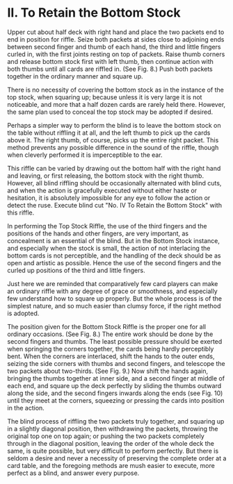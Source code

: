 # II. To Retain the Bottom Stock

Upper cut about half deck with right hand and place the two packets end to end in position for riffle. Seize both packets at sides close to adjoining ends between second finger and thumb of each hand, the third and little fingers curled in, with the first joints resting on top of packets. Raise thumb corners and release bottom stock first with left thumb, then continue action with both thumbs until all cards are riffled in. \(See Fig. 8.\) Push both packets together in the ordinary manner and square up.

There is no necessity of covering the bottom stock as in the instance of the top stock, when squaring up; because unless it is very large it is not noticeable, and more that a half dozen cards are rarely held there. However, the same plan used to conceal the top stock may be adopted if desired.

Perhaps a simpler way to perform the blind is to leave the bottom stock on the table without riffling it at all, and the left thumb to pick up the cards above it. The right thumb, of course, picks up the entire right packet. This method prevents any possible difference in the sound of the riffle, though when cleverly performed it is imperceptible to the ear.

This riffle can be varied by drawing out the bottom half with the right hand and leaving, or first releasing, the bottom stock with the right thumb. However, all blind riffling should be occasionally alternated with blind cuts, and when the action is gracefully executed without either haste or hesitation, it is absolutely impossible for any eye to follow the action or detect the ruse. Execute blind cut "No. IV To Retain the Bottom Stock" with this riffle.

In performing the Top Stock Riffle, the use of the third fingers and the positions of the hands and other fingers, are very important, as concealment is an essential of the blind. But in the Bottom Stock instance, and especially when the stock is small, the action of not interlacing the bottom cards is not perceptible, and the handling of the deck should be as open and artistic as possible. Hence the use of the second fingers and the curled up positions of the third and little fingers.

Just here we are reminded that comparatively few card players can make an ordinary riffle with any degree of grace or smoothness, and especially few understand how to square up properly. But the whole process is of the simplest nature, and so much easier than clumsy force, if the right method is adopted.

The position given for the Bottom Stock Riffle is the proper one for all ordinary occasions. \(See Fig. 8.\) The entire work should be done by the second fingers and thumbs. The least possible pressure should be exerted when springing the corners together, the cards being hardly perceptibly bent. When the corners are interlaced, shift the hands to the outer ends, seizing the side corners with thumbs and second fingers, and telescope the two packets about two-thirds. \(See Fig. 9.\) Now shift the hands again, bringing the thumbs together at inner side, and a second finger at middle of each end, and square up the deck perfectly by sliding the thumbs outward along the side, and the second fingers inwards along the ends \(see Fig. 10\) until they meet at the corners, squeezing or pressing the cards into position in the action.

The blind process of riffling the two packets truly together, and squaring up in a slightly diagonal position, then withdrawing the packets, throwing the original top one on top again; or pushing the two packets completely through in the diagonal position, leaving the order of the whole deck the same, is quite possible, but very difficult to perform perfectly. But there is seldom a desire and never a necessity of preserving the complete order at a card table, and the foregoing methods are mush easier to execute, more perfect as a blind, and answer every purpose.

